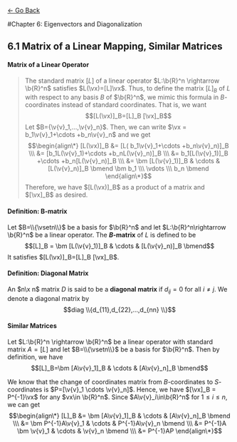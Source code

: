 [<- Go Back](http://tonyli.tk/)

#Chapter 6: Eigenvectors and Diagonalization$\newcommand{\v}{\vec}$$\newcommand{\b}{\mathbb}$$\newcommand{\vsetk}{\v{v_1},\cdots,\v{v_k}}$$\newcommand{\vsetn}{\v{v_1},\cdots,\v{v_n}}$$\newcommand{\vx}{\vec{x}}$$\newcommand{\bv}{\mathbb{V}}\newcommand{\x}{\times}$$\newcommand{\bm}{\begin{bmatrix}}$$\newcommand{\bmend}{\end{bmatrix}}$$\newcommand{\vm}{\begin{vmatrix}}$$\newcommand{\vmend}{\end{vmatrix}}$

## 6.1 Matrix of a Linear Mapping, Similar Matrices

#### Matrix of a Linear Operator

>The standard matrix $[L]$ of a linear operator $L:\b{R}^n \rightarrow \b{R}^n$ satisfies $L(\vx)=[L]\vx$. Thus, to define the matrix $[L]_B$ of $L$ with respect to any basis $B$ of $\b{R}^n$, we mimic this formula in $B$-coordinates instead of standard coordinates. That is, we want
$$[L(\vx)]_B=[L]_B [\vx]_B$$
Let $B={\v{v}_1,...,\v{v}_n}$. Then, we can write $\vx = b_1\v{v}_1+\cdots +b_n\v{v}_n$ and we get
$$\begin{align\*} [L(\vx)]_B &= [L( b_1\v{v}_1+\cdots +b_n\v{v}_n)]_B \\\
&= [b_1L(\v{v}_1)+\cdots +b_nL(\v{v}_n)]_B \\\
&= b_1[L(\v{v}_1)]_B +\cdots +b_n[L(\v{v}_n)]_B \\\
&= \bm [L(\v{v}_1)]_B & \cdots & [L(\v{v}_n)]_B \bmend \bm b_1 \\\ \vdots \\\ b_n \bmend \end{align\*}$$
Therefore, we have $[L(\vx)]_B$ as a product of a matrix and $[\vx]_B$ as desired.

#### Definition: B-matrix

Let $B=\\{\vsetn\\}$ be a basis for $\b{R}^n$ and let $L:\b{R}^n\rightarrow \b{R}^n$ be a linear operator. The **$B$-matrix** of $L$ is defined to be
$$[L]_B = \bm [L(\v{v}_1)]_B & \cdots & [L(\v{v}_n)]_B \bmend$$
It satisfies $[L(\vx)]_B=[L]_B [\vx]_B$.

#### Definition: Diagonal Matrix

An $n\x n$ matrix $D$ is said to be a **diagonal matrix** if $d_{ij}=0$ for all $i\neq j$. We denote a diagonal matrix by
$$diag \\{d_{11},d_{22},...,d_{nn} \\}$$

#### Similar Matrices

Let $L:\b{R}^n \rightarrow \b{R}^n$ be a linear operator with standard matrix $A=[L]$ and let $B=\\{\vsetn\\}$ be a basis for $\b{R}^n$. Then by definition, we have
$$[L]_B=\bm [A\v{v}_1]_B & \cdots & [A\v{v}_n]_B \bmend$$

We know that the change of coordinates matrix from $B$-coordinates to $S$-coordinates is $P=[\v{v}_1 \cdots \v{v}_n]$. Hence, we have $[\vx]_B = P^{-1}\vx$ for any $vx\in \b{R}^n$. Since $A\v{v}_i\in\b{R}^n$ for $1\leq i \leq n$, we can get
$$\begin{align\*} 
[L]_B &= \bm [A\v{v}_1]_B & \cdots & [A\v{v}_n]_B \bmend \\\
&= \bm P^{-1}A\v{v}_1 & \cdots & P^{-1}A\v{v}_n \bmend \\\
&= P^{-1}A \bm \v{v}_1 & \cdots & \v{v}_n \bmend \\\
&= P^{-1}AP \end{align\*}$$

